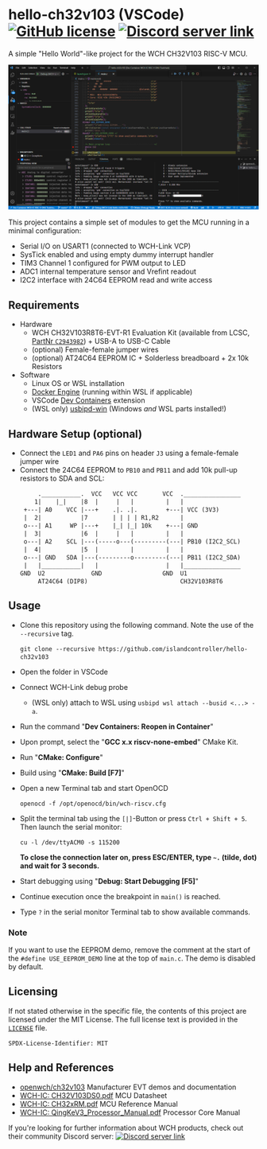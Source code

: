 # hello-ch32v103 (VSCode) [![GitHub license](https://img.shields.io/github/license/islandcontroller/hello-ch32v103?style=flat-square)](LICENSE) [![Discord server link](https://img.shields.io/badge/discord-WCH%20Community-white?style=flat-square&logo=discord)](https://t.co/Qbblvmfbae)

A simple "Hello World"-like project for the WCH CH32V103 RISC-V MCU.

<p align="center"><img src="scr_vscode.png" /></p>

This project contains a simple set of modules to get the MCU running in a minimal configuration:
  - Serial I/O on USART1 (connected to WCH-Link VCP)
  - SysTick enabled and using empty dummy interrupt handler
  - TIM3 Channel 1 configured for PWM output to LED
  - ADC1 internal temperature sensor and Vrefint readout
  - I2C2 interface with 24C64 EEPROM read and write access

## Requirements

* Hardware
  * WCH CH32V103R8T6-EVT-R1 Evaluation Kit (available from LCSC, [PartNr `C2943982`](https://lcsc.com/product-detail/Development-Boards-Kits_WCH-Jiangsu-Qin-Heng-CH32V103R8T6-EVT-R1_C2943982.html)) + USB-A to USB-C Cable
  * (optional) Female-female jumper wires
  * (optional) AT24C64 EEPROM IC + Solderless breadboard + 2x 10k Resistors
* Software
  * Linux OS or WSL installation
  * [Docker Engine](https://docs.docker.com/engine/install/debian/) (running within WSL if applicable)
  * VSCode [Dev Containers](https://marketplace.visualstudio.com/items?itemName=ms-vscode-remote.remote-containers) extension
  * (WSL only) [usbipd-win](https://learn.microsoft.com/en-us/windows/wsl/connect-usb) (Windows *and* WSL parts installed!)

## Hardware Setup (optional)

* Connect the `LED1` and `PA6` pins on header `J3` using a female-female jumper wire
* Connect the 24C64 EEPROM to `PB10` and `PB11` and add 10k pull-up resistors to SDA and SCL:
  ```
       .___________.  VCC   VCC VCC       VCC  .________________
      1|    |_|    |8  |     |   |         |   |
   +---| A0    VCC |---+    .|. .|.        +---| VCC (3V3)
   |  2|           |7       | | | | R1,R2      |
   o---| A1     WP |---+    |_| |_| 10k    +---| GND
   |  3|           |6  |     |   |         |   |
   o---| A2    SCL |---(-----o---(---------(---| PB10 (I2C2_SCL)
   |  4|           |5  |         |         |   |
   o---| GND   SDA |---(---------o---------(---| PB11 (I2C2_SDA)
   |   |___________|   |                   |   |________________
  GND  U2             GND                 GND  U1
       AT24C64 (DIP8)                          CH32V103R8T6
  ```

## Usage

* Clone this repository using the following command. Note the use of the `--recursive` tag.
  ```
  git clone --recursive https://github.com/islandcontroller/hello-ch32v103
  ```
* Open the folder in VSCode
* Connect WCH-Link debug probe
  * (WSL only) attach to WSL using `usbipd wsl attach --busid <...> -a`.
* Run the command "**Dev Containers: Reopen in Container**"
* Upon prompt, select the "**GCC x.x riscv-none-embed**" CMake Kit. 
* Run "**CMake: Configure**"
* Build using "**CMake: Build [F7]**"
* Open a new Terminal tab and start OpenOCD

      openocd -f /opt/openocd/bin/wch-riscv.cfg

* Split the terminal tab using the `[|]`-Button or press `Ctrl + Shift + 5`. Then launch the serial monitor:

      cu -l /dev/ttyACM0 -s 115200

  **To close the connection later on, press ESC/ENTER, type `~.` (tilde, dot) and wait for 3 seconds.**

* Start debugging using "**Debug: Start Debugging [F5]**"
* Continue execution once the breakpoint in `main()` is reached.
* Type `?` in the serial monitor Terminal tab to show available commands.

### **Note**

If you want to use the EEPROM demo, remove the comment at the start of the `#define USE_EEPROM_DEMO` line at the top of `main.c`. The demo is disabled by default.

## Licensing

If not stated otherwise in the specific file, the contents of this project are licensed under the MIT License. The full license text is provided in the [`LICENSE`](LICENSE) file.

    SPDX-License-Identifier: MIT

## Help and References

* [openwch/ch32v103](https://github.com/openwch/ch32v103) Manufacturer EVT demos and documentation
* [WCH-IC: CH32V103DS0.pdf](http://www.wch-ic.com/downloads/CH32V103DS0_PDF.html) MCU Datasheet
* [WCH-IC: CH32xRM.pdf](http://www.wch-ic.com/downloads/CH32xRM_PDF.html) MCU Reference Manual
* [WCH-IC: QingKeV3_Processor_Manual.pdf](http://www.wch-ic.com/downloads/QingKeV3_Processor_Manual_PDF.html) Processor Core Manual

If you're looking for further information about WCH products, check out their community Discord server: 
[![Discord server link](https://img.shields.io/badge/discord-WCH%20Community-white?style=flat-square&logo=discord)](https://t.co/Qbblvmfbae)